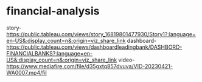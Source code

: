 # financial-analysis
story- https://public.tableau.com/views/story_16819801477930/Story1?:language=en-US&:display_count=n&:origin=viz_share_link
dashboard- https://public.tableau.com/views/dashboardleadingbank/DASHBORD-FINANCIALBANKS?:language=en-US&:display_count=n&:origin=viz_share_link
video-https://www.mediafire.com/file/d35gxtq857dvuva/VID-20230421-WA0007.mp4/fil
